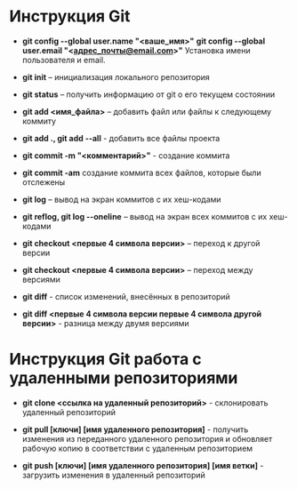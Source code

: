 # Инструкция Git

* **git config --global user.name "<ваше_имя>"**
**git config --global user.email "<адрес_почты@email.com>"**
Установка имени пользователя и email.

* **git init** – инициализация локального репозитория

* **git status** – получить информацию от git о его текущем состоянии

* **git add <имя_файла>** – добавить файл или файлы к следующему коммиту

* **git add ., git add --all** - добавить все файлы проекта

* **git commit -m "<комментарий>"** -  создание коммита

* **git commit -am** создание коммита всех файлов, которые были отслежены

* **git log** – вывод на экран коммитов с их хеш-кодами

* **git reflog, git log --oneline** – вывод на экран всех коммитов с их хеш-кодами

* **git checkout <первые 4 символа версии>** – переход к другой версии

* **git checkout <первые 4 символа версии>** – переход между версиями

* **git diff** - список изменений, внесённых в репозиторий

* **git diff <первые 4 символа версии первые 4 символа другой версии>** - разница между двумя версиями

# Инструкция Git работа с удаленными репозиториями

* **git clone <ссылка на удаленный репозиторий>** - склонировать удаленный репозиторий

* **git pull [ключи] [имя удаленного репозитория]** - получить изменения из переданного удаленного репозитория и обновляет рабочую копию в соответствии с удаленным репозиторием

* **git push [ключи] [имя удаленного репозитория] [имя ветки]** - загрузить изменения в удаленный репозиторий
